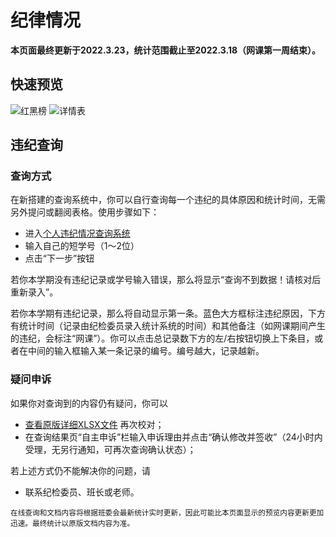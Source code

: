 # 纪律情况
**本页面最终更新于2022.3.23，统计范围截止至2022.3.18（网课第一周结束）。**

## 快速预览

![红黑榜](https://s1.ax1x.com/2022/03/20/qVh74O.png)
![详情表](https://s1.ax1x.com/2022/03/20/qVhoE6.jpg)

## 违纪查询

### 查询方式

在新搭建的查询系统中，你可以自行查询每一个违纪的具体原因和统计时间，无需另外提问或翻阅表格。使用步骤如下：

- 进入[个人违纪情况查询系统](https://f.wps.cn/enquiry/q/KA4n8ctv/)
- 输入自己的短学号（1～2位）
- 点击“下一步”按钮

若你本学期没有违纪记录或学号输入错误，那么将显示“查询不到数据！请核对后重新录入”。

若你本学期有违纪记录，那么将自动显示第一条。蓝色大方框标注违纪原因，下方有统计时间（记录由纪检委员录入统计系统的时间）和其他备注（如网课期间产生的违纪，会标注“网课”）。你可以点击总记录数下方的左/右按钮切换上下条目，或者在中间的输入框输入某一条记录的编号。编号越大，记录越新。

### 疑问申诉

如果你对查询到的内容仍有疑问，你可以

- [查看原版详细XLSX文件](https://kdocs.cn/l/cqELlVCFXDuk) 再次校对；
- 在查询结果页“自主申诉”栏输入申诉理由并点击“确认修改并签收”（24小时内受理，无另行通知，可再次查询确认状态）；

若上述方式仍不能解决你的问题，请

- 联系纪检委员、班长或老师。

<small>在线查询和文档内容将根据班委会最新统计实时更新，因此可能比本页面显示的预览内容更新更加迅速。最终统计以原版文档内容为准。<small/>